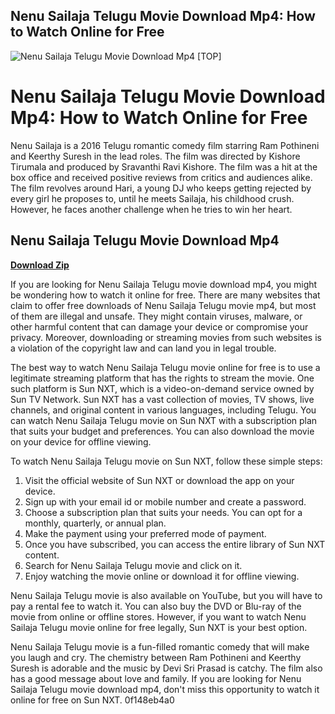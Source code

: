 ## Nenu Sailaja Telugu Movie Download Mp4: How to Watch Online for Free

 
![Nenu Sailaja Telugu Movie Download Mp4 \[TOP\]](https://encrypted-tbn3.gstatic.com/images?q=tbn:ANd9GcS8xw7OPwQWJkZq7l0FcdDNVYDvn-iHNQCw9xfR27m7l4ih6M7IJx3uo6k)

 
# Nenu Sailaja Telugu Movie Download Mp4: How to Watch Online for Free
 
Nenu Sailaja is a 2016 Telugu romantic comedy film starring Ram Pothineni and Keerthy Suresh in the lead roles. The film was directed by Kishore Tirumala and produced by Sravanthi Ravi Kishore. The film was a hit at the box office and received positive reviews from critics and audiences alike. The film revolves around Hari, a young DJ who keeps getting rejected by every girl he proposes to, until he meets Sailaja, his childhood crush. However, he faces another challenge when he tries to win her heart.
 
## Nenu Sailaja Telugu Movie Download Mp4


[**Download Zip**](https://www.google.com/url?q=https%3A%2F%2Fgeags.com%2F2tKoTT&sa=D&sntz=1&usg=AOvVaw2tjZiI747oRqQr0-Jg7bmM)

 
If you are looking for Nenu Sailaja Telugu movie download mp4, you might be wondering how to watch it online for free. There are many websites that claim to offer free downloads of Nenu Sailaja Telugu movie mp4, but most of them are illegal and unsafe. They might contain viruses, malware, or other harmful content that can damage your device or compromise your privacy. Moreover, downloading or streaming movies from such websites is a violation of the copyright law and can land you in legal trouble.
 
The best way to watch Nenu Sailaja Telugu movie online for free is to use a legitimate streaming platform that has the rights to stream the movie. One such platform is Sun NXT, which is a video-on-demand service owned by Sun TV Network. Sun NXT has a vast collection of movies, TV shows, live channels, and original content in various languages, including Telugu. You can watch Nenu Sailaja Telugu movie on Sun NXT with a subscription plan that suits your budget and preferences. You can also download the movie on your device for offline viewing.
 
To watch Nenu Sailaja Telugu movie on Sun NXT, follow these simple steps:
 
1. Visit the official website of Sun NXT or download the app on your device.
2. Sign up with your email id or mobile number and create a password.
3. Choose a subscription plan that suits your needs. You can opt for a monthly, quarterly, or annual plan.
4. Make the payment using your preferred mode of payment.
5. Once you have subscribed, you can access the entire library of Sun NXT content.
6. Search for Nenu Sailaja Telugu movie and click on it.
7. Enjoy watching the movie online or download it for offline viewing.

Nenu Sailaja Telugu movie is also available on YouTube, but you will have to pay a rental fee to watch it. You can also buy the DVD or Blu-ray of the movie from online or offline stores. However, if you want to watch Nenu Sailaja Telugu movie online for free legally, Sun NXT is your best option.
 
Nenu Sailaja Telugu movie is a fun-filled romantic comedy that will make you laugh and cry. The chemistry between Ram Pothineni and Keerthy Suresh is adorable and the music by Devi Sri Prasad is catchy. The film also has a good message about love and family. If you are looking for Nenu Sailaja Telugu movie download mp4, don't miss this opportunity to watch it online for free on Sun NXT.
 0f148eb4a0
